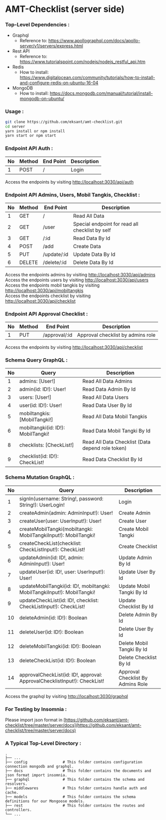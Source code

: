 # AMT-Checklist (server side)

### Top-Level Dependencies :
- Graphql
  - Reference to: https://www.apollographql.com/docs/apollo-server/v1/servers/express.html
- Rest API
  - Reference to: https://www.tutorialspoint.com/nodejs/nodejs_restful_api.htm
- Redis
  - How to install: https://www.digitalocean.com/community/tutorials/how-to-install-and-configure-redis-on-ubuntu-16-04
- MongoDB
  - How to install: https://docs.mongodb.com/manual/tutorial/install-mongodb-on-ubuntu/

### Usage :
```bash
git clone https://github.com/eksant/amt-checklist.git
cd server
yarn install or npm install
yarn start or npm start
```

### Endpoint API Auth :
| No | Method   | End Point   | Description       |
| -- | ---------|-------------|-------------------|
| 1  | POST     | /           | Login             |

Access the endpoints by visiting [http://localhost:3030/api/auth](http://localhost:3030/api/auth)

### Endpoint API Admins, Users, Mobil Tangkis, Checklist :
| No | Method   | End Point   | Description                                     |
| -- | ---------|-------------|-------------------------------------------------|
| 1  | GET      | /           | Read All Data                                   |
| 2  | GET      | /user       | Special endpoint for read all checklist by self |
| 3  | GET      | /:id        | Read Data By Id                                 |
| 4  | POST     | /add        | Create Data                                     |
| 5  | PUT      | /update/:id | Update Data By Id                               |
| 6  | DELETE   | /delete/:id | Delete Data By Id                               |

Access the endpoints admins by visiting [http://localhost:3030/api/admins](http://localhost:3030/api/admins)  
Access the endpoints users by visiting [http://localhost:3030/api/users](http://localhost:3030/api/users)  
Access the endpoints mobil tangkis by visiting [http://localhost:3030/api/mobiltangkis](http://localhost:3030/api/mobiltangkis)  
Access the endpoints checklist by visiting [http://localhost:3030/api/checklist](http://localhost:3030/api/checklist)  

### Endpoint API Approval Checklist :
| No | Method   | End Point     | Description                       |
| -- | ---------|---------------|-----------------------------------|
| 1  | PUT      | /approval/:id | Approval checklist by admins role |

Access the endpoints by visiting [http://localhost:3030/api/checklist](http://localhost:3030/api/checklist)  

### Schema Query GraphQL :
| No | Query                                                                      | Description                                       |
|----|----------------------------------------------------------------------------|---------------------------------------------------|
| 1  | admins: [User!]                                                            | Read All Data Admins                              |
| 2  | admin(id: ID!): User!                                                      | Read Data Admin By Id                             |
| 3  | users: [User!]                                                             | Read All Data Users                               |
| 4  | user(id: ID!): User!                                                       | Read Data User By Id                              |
| 5  | mobiltangkis: [MobilTangki!]                                               | Read All Data Mobil Tangkis                       |
| 6  | mobiltangki(id: ID!): MobilTangki!                                         | Read Data Mobil Tangki By Id                      |
| 8  | checklists: [CheckList!]                                                   | Read All Data Checklist (Data depend role token)  |
| 9  | checklist(id: ID!): CheckList!                                             | Read Data Checklist By Id                         |

### Schema Mutation GraphQL :
| No | Query                                                                      | Description                       |
|----|----------------------------------------------------------------------------|-----------------------------------|
| 1  | signIn(username: String!, password: String!): UserLogin!                   | Login                             |
| 2  | createAdmin(admin: AdminInput!): User!                                     | Create Admin                      |
| 3  | createUser(user: UserInput!): User!                                        | Create User                       |
| 4  | createMobilTangki(mobiltangki: MobilTangkiInput!): MobilTangki!            | Create Mobil Tangki               |
| 5  | createCheckList(checklist: CheckListInput!): CheckList!                    | Create Checklist                  |
| 6  | updateAdmin(id: ID!, admin: AdminInput!): User!                            | Update Admin By Id                |
| 7  | updateUser(id: ID!, user: UserInput!): User!                               | Update User By Id                 |
| 8  | updateMobilTangki(id: ID!, mobiltangki: MobilTangkiInput!): MobilTangki!   | Update Mobil Tangki By Id         |
| 9  | updateCheckList(id: ID!, checklist: CheckListInput!): CheckList!           | Update Checklist By Id            |
| 10 | deleteAdmin(id: ID!): Boolean                                              | Delete Admin By Id                |
| 11 | deleteUser(id: ID!): Boolean                                               | Delete User By Id                 |
| 12 | deleteMobilTangki(id: ID!): Boolean                                        | Delete Mobil Tangki By Id         |
| 13 | deleteCheckList(id: ID!): Boolean                                          | Delete Checklist By Id            |
| 14 | approvalCheckList(id: ID!, approval: ApprovalChecklistInput!): CheckList!  | Approval Checklist By Admins Role |

Access the graphql by visiting [http://localhost:3030/graphql](http://localhost:3030/graphql)  

### For Testing by Insomnia :
Please import json format in [https://github.com/eksant/amt-checklist/tree/master/server/docs](https://github.com/eksant/amt-checklist/tree/master/server/docs)

### A Typical Top-Level Directory :
    .
    ├── ...
    ├── config                # This folder contains configuration connection mongodb and graphql.
    ├── docs                  # This folder contains the documents and json format import insomnia.
    ├── graphql               # This folder contains the schema and resolvers.
    ├── middlewares           # This folder contains handle auth and cache.
    ├── models                # This folder contains the schema definitions for our Mongoose models.
    ├── rest                  # This folder contains the routes and controllers.
    └── ...
